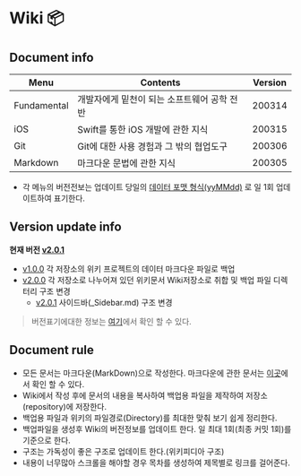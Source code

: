 # Wiki 📦

## Document info
Menu|Contents|Version|
|---|---|---|
Fundamental|개발자에게 밑천이 되는 소프트웨어 공학 전반|200314|
iOS|Swift를 통한 iOS 개발에 관한 지식|200315|
Git|Git에 대한 사용 경험과 그 밖의 협업도구|200306|
Markdown|마크다운 문법에 관한 지식|200305|

* 각 메뉴의 버전전보는 업데이트 당일의 [데이터 포맷 형식(yyMMdd)](DateFormet) 로 일 1회 업데이트하여 표기한다.
## Version update info
**현재 버전 [v2.0.1](wiki#wiki-)**
* [v1.0.0](https://github.com/devyhan93/Wiki/commit/4264375cf6e21bcf44e51cfc9692c00055f666c0) 각 저장소의 위키 프로젝트의 데이터 마크다운 파일로 백업
* [v2.0.0](https://github.com/devyhan93/Wiki/commit/24f57b60c66d3907e327614c42c5fdc6122dd0ba) 각 저장소로 나누어져 있던 위키문서 Wiki저장소로 취합 및 백업 파일 디렉터리 구조 변경
    * [v2.0.1](https://github.com/devyhan93/Wiki/commit/3b615b12eeb791b039435acacbfb5eff8e23ff32) 사이드바(_Sidebar.md) 구조 변경
> 버전표기에대한 정보는 [여기](Version)에서 확인 할 수 있다.

## Document rule
* 모든 문서는 마크다운(MarkDown)으로 작성한다. 마크다운에 관한 문서는 [이곳](MarkDown)에서 확인 할 수 있다.
* Wiki에서 작성 후에 문서의 내용을 복사하여 백업용 파일을 제작하여 저장소(repository)에 저장한다.
* 백업용 파일과 위키의 파일경로(Directory)를 최대한 맞춰 보기 쉽게 정리한다.
* 백업파일을 생성후 Wiki의 버전정보를 업데이트 한다. 일 최대 1회(최종 커밋 1회)를 기준으로 한다.
* 구조는 가독성이 좋은 구조로 업데이트 한다.(위키피디아 구조)
* 내용이 너무많아 스크롤을 해야할 경우 목차를 생성하여 제목별로 링크를 걸어준다.
